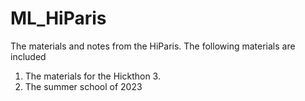 # ML_HiParis
The materials and notes from the HiParis. The following materials are included
1. The materials for the Hickthon 3.
2. The summer school of 2023
